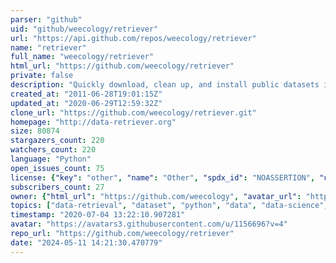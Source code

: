 ```yaml
---
parser: "github"
uid: "github/weecology/retriever"
url: "https://api.github.com/repos/weecology/retriever"
name: "retriever"
full_name: "weecology/retriever"
html_url: "https://github.com/weecology/retriever"
private: false
description: "Quickly download, clean up, and install public datasets into a database management system"
created_at: "2011-06-28T19:01:15Z"
updated_at: "2020-06-29T12:59:32Z"
clone_url: "https://github.com/weecology/retriever.git"
homepage: "http://data-retriever.org"
size: 80874
stargazers_count: 220
watchers_count: 220
language: "Python"
open_issues_count: 75
license: {"key": "other", "name": "Other", "spdx_id": "NOASSERTION", "url": null, "node_id": "MDc6TGljZW5zZTA="}
subscribers_count: 27
owner: {"html_url": "https://github.com/weecology", "avatar_url": "https://avatars3.githubusercontent.com/u/1156696?v=4", "login": "weecology", "type": "Organization"}
topics: ["data-retrieval", "dataset", "python", "data", "data-science", "datasets"]
timestamp: "2020-07-04 13:22:10.907281"
avatar: "https://avatars3.githubusercontent.com/u/1156696?v=4"
repo_url: "https://github.com/weecology/retriever"
date: "2024-05-11 14:21:30.470779"
---
```

